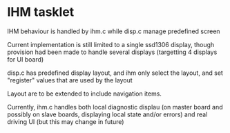 # IHM tasklet

IHM behaviour is handled by ihm.c while disp.c manage predefined screen

Current implementation is still limited to a single ssd1306 display, though provision had been made to handle
several displays (targetting 4 displays for UI board)

disp.c has predefined display layout, and ihm only select the layout, and set "register" values that are used by
the layout

Layout are to be extended to include navigation items.

Currently, ihm.c handles both local diagnostic displau (on master board and possibly on slave boards, displaying local state and/or errors)
and real driving UI (but this may change in future)
